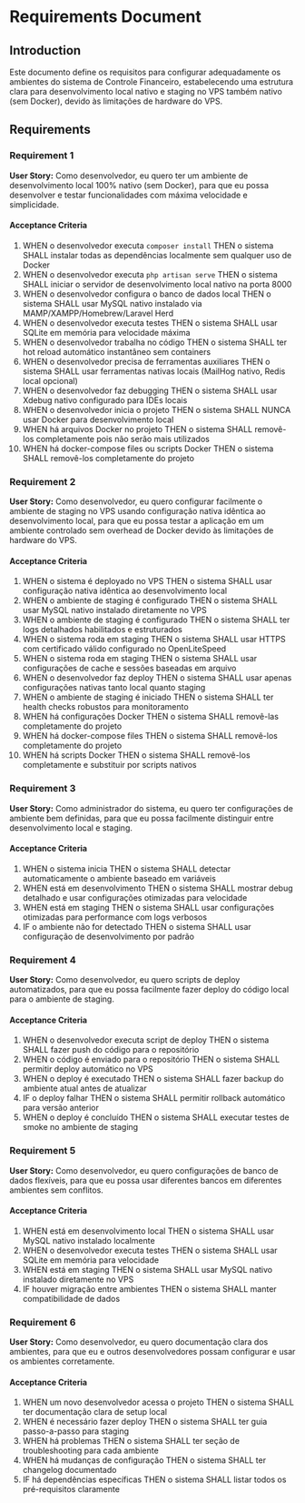# Requirements Document

## Introduction

Este documento define os requisitos para configurar adequadamente os ambientes do sistema de Controle Financeiro, estabelecendo uma estrutura clara para desenvolvimento local nativo e staging no VPS também nativo (sem Docker), devido às limitações de hardware do VPS.

## Requirements

### Requirement 1

**User Story:** Como desenvolvedor, eu quero ter um ambiente de desenvolvimento local 100% nativo (sem Docker), para que eu possa desenvolver e testar funcionalidades com máxima velocidade e simplicidade.

#### Acceptance Criteria

1. WHEN o desenvolvedor executa `composer install` THEN o sistema SHALL instalar todas as dependências localmente sem qualquer uso de Docker
2. WHEN o desenvolvedor executa `php artisan serve` THEN o sistema SHALL iniciar o servidor de desenvolvimento local nativo na porta 8000
3. WHEN o desenvolvedor configura o banco de dados local THEN o sistema SHALL usar MySQL nativo instalado via MAMP/XAMPP/Homebrew/Laravel Herd
4. WHEN o desenvolvedor executa testes THEN o sistema SHALL usar SQLite em memória para velocidade máxima
5. WHEN o desenvolvedor trabalha no código THEN o sistema SHALL ter hot reload automático instantâneo sem containers
6. WHEN o desenvolvedor precisa de ferramentas auxiliares THEN o sistema SHALL usar ferramentas nativas locais (MailHog nativo, Redis local opcional)
7. WHEN o desenvolvedor faz debugging THEN o sistema SHALL usar Xdebug nativo configurado para IDEs locais
8. WHEN o desenvolvedor inicia o projeto THEN o sistema SHALL NUNCA usar Docker para desenvolvimento local
9. WHEN há arquivos Docker no projeto THEN o sistema SHALL removê-los completamente pois não serão mais utilizados
10. WHEN há docker-compose files ou scripts Docker THEN o sistema SHALL removê-los completamente do projeto

### Requirement 2

**User Story:** Como desenvolvedor, eu quero configurar facilmente o ambiente de staging no VPS usando configuração nativa idêntica ao desenvolvimento local, para que eu possa testar a aplicação em um ambiente controlado sem overhead de Docker devido às limitações de hardware do VPS.

#### Acceptance Criteria

1. WHEN o sistema é deployado no VPS THEN o sistema SHALL usar configuração nativa idêntica ao desenvolvimento local
2. WHEN o ambiente de staging é configurado THEN o sistema SHALL usar MySQL nativo instalado diretamente no VPS
3. WHEN o ambiente de staging é configurado THEN o sistema SHALL ter logs detalhados habilitados e estruturados
4. WHEN o sistema roda em staging THEN o sistema SHALL usar HTTPS com certificado válido configurado no OpenLiteSpeed
5. WHEN o sistema roda em staging THEN o sistema SHALL usar configurações de cache e sessões baseadas em arquivo
6. WHEN o desenvolvedor faz deploy THEN o sistema SHALL usar apenas configurações nativas tanto local quanto staging
7. WHEN o ambiente de staging é iniciado THEN o sistema SHALL ter health checks robustos para monitoramento
8. WHEN há configurações Docker THEN o sistema SHALL removê-las completamente do projeto
9. WHEN há docker-compose files THEN o sistema SHALL removê-los completamente do projeto
10. WHEN há scripts Docker THEN o sistema SHALL removê-los completamente e substituir por scripts nativos

### Requirement 3

**User Story:** Como administrador do sistema, eu quero ter configurações de ambiente bem definidas, para que eu possa facilmente distinguir entre desenvolvimento local e staging.

#### Acceptance Criteria

1. WHEN o sistema inicia THEN o sistema SHALL detectar automaticamente o ambiente baseado em variáveis
2. WHEN está em desenvolvimento THEN o sistema SHALL mostrar debug detalhado e usar configurações otimizadas para velocidade
3. WHEN está em staging THEN o sistema SHALL usar configurações otimizadas para performance com logs verbosos
4. IF o ambiente não for detectado THEN o sistema SHALL usar configuração de desenvolvimento por padrão

### Requirement 4

**User Story:** Como desenvolvedor, eu quero scripts de deploy automatizados, para que eu possa facilmente fazer deploy do código local para o ambiente de staging.

#### Acceptance Criteria

1. WHEN o desenvolvedor executa script de deploy THEN o sistema SHALL fazer push do código para o repositório
2. WHEN o código é enviado para o repositório THEN o sistema SHALL permitir deploy automático no VPS
3. WHEN o deploy é executado THEN o sistema SHALL fazer backup do ambiente atual antes de atualizar
4. IF o deploy falhar THEN o sistema SHALL permitir rollback automático para versão anterior
5. WHEN o deploy é concluído THEN o sistema SHALL executar testes de smoke no ambiente de staging

### Requirement 5

**User Story:** Como desenvolvedor, eu quero configurações de banco de dados flexíveis, para que eu possa usar diferentes bancos em diferentes ambientes sem conflitos.

#### Acceptance Criteria

1. WHEN está em desenvolvimento local THEN o sistema SHALL usar MySQL nativo instalado localmente
2. WHEN o desenvolvedor executa testes THEN o sistema SHALL usar SQLite em memória para velocidade
3. WHEN está em staging THEN o sistema SHALL usar MySQL nativo instalado diretamente no VPS
4. IF houver migração entre ambientes THEN o sistema SHALL manter compatibilidade de dados

### Requirement 6

**User Story:** Como desenvolvedor, eu quero documentação clara dos ambientes, para que eu e outros desenvolvedores possam configurar e usar os ambientes corretamente.

#### Acceptance Criteria

1. WHEN um novo desenvolvedor acessa o projeto THEN o sistema SHALL ter documentação clara de setup local
2. WHEN é necessário fazer deploy THEN o sistema SHALL ter guia passo-a-passo para staging
3. WHEN há problemas THEN o sistema SHALL ter seção de troubleshooting para cada ambiente
4. WHEN há mudanças de configuração THEN o sistema SHALL ter changelog documentado
5. IF há dependências específicas THEN o sistema SHALL listar todos os pré-requisitos claramente